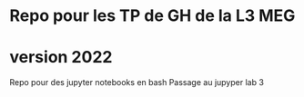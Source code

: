 # Repo pour les TP de GH de la L3 MEG
# version 2022

Repo pour des jupyter notebooks en bash
Passage au jupyper lab 3


